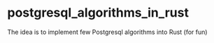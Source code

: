 # postgresql_algorithms_in_rust
The idea is to implement few Postgresql algorithms into Rust (for fun)
